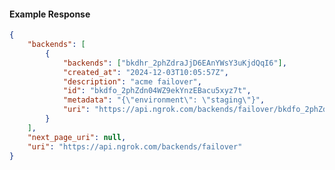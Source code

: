 <!-- Code generated for API Clients. DO NOT EDIT. -->

#### Example Response

```json
{
	"backends": [
		{
			"backends": ["bkdhr_2phZdraJjD6EAnYWsY3uKjdQqI6"],
			"created_at": "2024-12-03T10:05:57Z",
			"description": "acme failover",
			"id": "bkdfo_2phZdn04WZ9ekYnzEBacu5xyz7t",
			"metadata": "{\"environment\": \"staging\"}",
			"uri": "https://api.ngrok.com/backends/failover/bkdfo_2phZdn04WZ9ekYnzEBacu5xyz7t"
		}
	],
	"next_page_uri": null,
	"uri": "https://api.ngrok.com/backends/failover"
}
```
